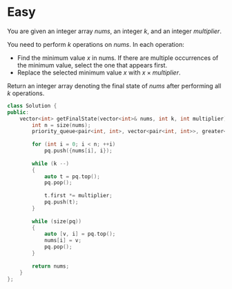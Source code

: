# Easy

You are given an integer array $nums$, an integer $k$, and an integer $multiplier$.

You need to perform $k$ operations on $nums$. In each operation:

- Find the minimum value $x$ in nums. If there are multiple occurrences of the minimum value, select the one that appears first.
- Replace the selected minimum value $x$ with $x \times multiplier$.

Return an integer array denoting the final state of $nums$ after performing all $k$ operations.

```cpp
class Solution {
public:
    vector<int> getFinalState(vector<int>& nums, int k, int multiplier) {
        int n = size(nums);
        priority_queue<pair<int, int>, vector<pair<int, int>>, greater<>> pq;
        
        for (int i = 0; i < n; ++i)
            pq.push({nums[i], i});
        
        while (k --)
        {
            auto t = pq.top();
            pq.pop();
            
            t.first *= multiplier;
            pq.push(t);
        }
        
        while (size(pq))
        {
            auto [v, i] = pq.top();
            nums[i] = v;
            pq.pop();
        }
        
        return nums;
    }
};
```
